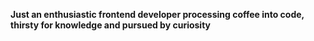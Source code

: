**Just an enthusiastic frontend developer processing coffee into code, thirsty for knowledge and pursued by curiosity**